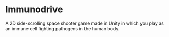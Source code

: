 # Immunodrive

A 2D side-scrolling space shooter game made in Unity in which you play as an immune cell fighting pathogens in the human body. 
